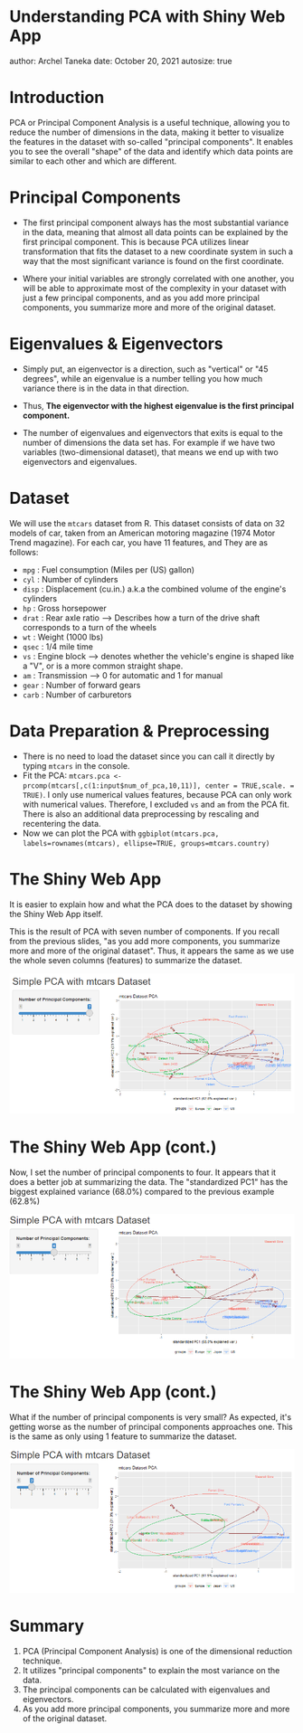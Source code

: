 Understanding PCA with Shiny Web App
========================================================
author: Archel Taneka
date: October 20, 2021
autosize: true

Introduction
========================================================
PCA or Principal Component Analysis is a useful technique, allowing you to reduce the number of dimensions in the data,
making it better to visualize the features in the dataset with so-called "principal components". It enables you to see the overall "shape" of the data and identify which data points are similar to each other and which are different.

Principal Components
========================================================
- The first principal component always has the most substantial variance in the data, meaning that almost all data points can be explained by the first principal component. This is because PCA utilizes linear transformation that fits the dataset to a new coordinate system in such a way that the most significant variance is found on the first coordinate.

- Where your initial variables are strongly correlated with one another, you will be able to approximate most of the complexity in your dataset with just a few principal components, and as you add more principal components, you summarize more and more of the original dataset.

Eigenvalues & Eigenvectors
========================================================
- Simply put, an eigenvector is a direction, such as "vertical" or "45 degrees", while an eigenvalue is a number telling you how much variance there is in the data in that direction.

- Thus, <b> The eigenvector with the highest eigenvalue is the first principal component. </b>

- The number of eigenvalues and eigenvectors that exits is equal to the number of dimensions the data set has. For example if we have two variables (two-dimensional dataset), that means we end up with two eigenvectors and eigenvalues.

Dataset
========================================================
We will use the `mtcars` dataset from R. This dataset consists of data on 32 models of car, taken from an American motoring magazine (1974 Motor Trend magazine). For each car, you have 11 features, and They are as follows:
- `mpg` : Fuel consumption (Miles per (US) gallon)
- `cyl` : Number of cylinders
- `disp` : Displacement (cu.in.) a.k.a the combined volume of the engine's cylinders
- `hp` : Gross horsepower
- `drat` : Rear axle ratio --> Describes how a turn of the drive shaft corresponds to a turn of the wheels
- `wt` : Weight (1000 lbs)
- `qsec` : 1/4 mile time
- `vs` : Engine block --> denotes whether the vehicle's engine is shaped like a "V", or is a more common straight shape.
- `am` : Transmission --> 0 for automatic and 1 for manual
- `gear` : Number of forward gears
- `carb` : Number of carburetors

Data Preparation & Preprocessing
========================================================
- There is no need to load the dataset since you can call it directly by typing `mtcars` in the console.
- Fit the PCA: `mtcars.pca <- prcomp(mtcars[,c(1:input$num_of_pca,10,11)], center = TRUE,scale. = TRUE)`. I only use numerical values features, because PCA can only work with numerical values. Therefore, I excluded `vs` and `am` from the PCA fit. There is also an additional data preprocessing by rescaling and recentering the data.
- Now we can plot the PCA with `ggbiplot(mtcars.pca, labels=rownames(mtcars), ellipse=TRUE, groups=mtcars.country)`

The Shiny Web App
========================================================
It is easier to explain how and what the PCA does to the dataset by showing the Shiny Web App itself.

This is the result of PCA with seven number of components. If you recall from the previous slides, "as you add more components, you summarize more and more of the original dataset". Thus, it appears the same as we use the whole seven columns (features) to summarize the dataset.

<img src='./pitch_presentation-figure/pca-7.PNG'>

The Shiny Web App (cont.)
========================================================
Now, I set the number of principal components to four. It appears that it does a better job at summarizing the data. The "standardized PC1" has the biggest explained variance (68.0%) compared to the previous example (62.8%)

<img src='./pitch_presentation-figure/pca-4.PNG'>

The Shiny Web App (cont.)
========================================================
What if the number of principal components is very small? As expected, it's getting worse as the number of principal components approaches one. This is the same as only using 1 feature to summarize the dataset.

<img src='./pitch_presentation-figure/pca-2.PNG'>


Summary
========================================================
1. PCA (Principal Component Analysis) is one of the dimensional reduction technique.
2. It utilizes "principal components" to explain the most variance on the data.
3. The principal components can be calculated with eigenvalues and eigenvectors.
4. As you add more principal components, you summarize more and more of the original dataset.
